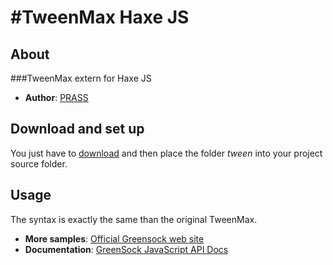 #TweenMax Haxe JS
==============

## About

###TweenMax extern for Haxe JS

* **Author**: [PRASS](http://twitter.com/PR4SS)

## Download and set up
You just have to [download](https://github.com/andyli/jQueryExternForHaxe/zipball/master) and then place the folder *tween* into your project source folder.
	
## Usage
The syntax is exactly the same than the original TweenMax.

* **More samples**: [Official Greensock web site](http://www.greensock.com/gsap-js/)
* **Documentation**: [GreenSock JavaScript API Docs](http://api.greensock.com/js/)
